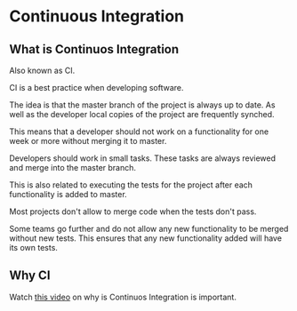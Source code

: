 # Continuous Integration

## What is Continuos Integration

Also known as CI.

CI is a best practice when developing software.

The idea is that the master branch of the project is always up to date. As well as the developer local copies of the project are frequently synched.

This means that a developer should not work on a functionality for one week or more without merging it to master.

Developers should work in small tasks. These tasks are always reviewed and merge into the master branch.

This is also related to executing the tests for the project after each functionality is added to master.

Most projects don't allow to merge code when the tests don't pass.

Some teams go further and do not allow any new functionality to be merged without new tests. This ensures that any new functionality added will have its own tests.

## Why CI

Watch [this video](https://www.youtube.com/watch?v=ymPOI4gWQFYx) on why is Continuos Integration is important.